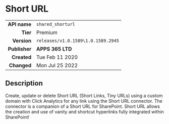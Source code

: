 # Short URL
| | |
|-:|-|
|**API name**|`shared_shorturl`|
|**Tier**|Premium|
|**Version**|`releases/v1.0.1589\1.0.1589.2945`|
|**Publisher**|**APPS 365 LTD**|
|**Created**|Tue Feb 11 2020|
|**Changed**|Mon Jul 25 2022|

## Description
Create, update or delete Short URL (Short Links, Tiny URLs) using a custom domain with Click Analytics for any link using the Short URL connector. The connector is a companion of a Short URL for SharePoint. Short URL allows the creation and use of vanity and shortcut hyperlinks fully integrated within SharePoint!

